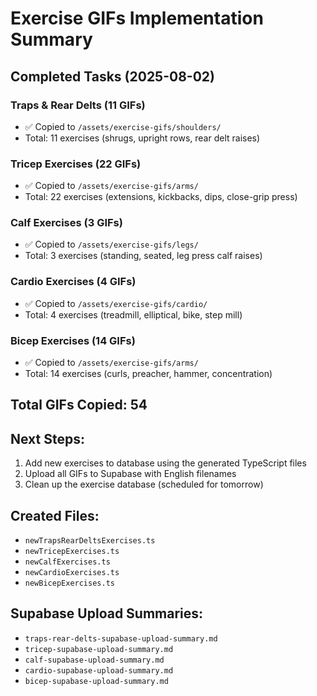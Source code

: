 # Exercise GIFs Implementation Summary

## Completed Tasks (2025-08-02)

### Traps & Rear Delts (11 GIFs)
- ✅ Copied to `/assets/exercise-gifs/shoulders/`
- Total: 11 exercises (shrugs, upright rows, rear delt raises)

### Tricep Exercises (22 GIFs)
- ✅ Copied to `/assets/exercise-gifs/arms/`
- Total: 22 exercises (extensions, kickbacks, dips, close-grip press)

### Calf Exercises (3 GIFs)
- ✅ Copied to `/assets/exercise-gifs/legs/`
- Total: 3 exercises (standing, seated, leg press calf raises)

### Cardio Exercises (4 GIFs)
- ✅ Copied to `/assets/exercise-gifs/cardio/`
- Total: 4 exercises (treadmill, elliptical, bike, step mill)

### Bicep Exercises (14 GIFs)
- ✅ Copied to `/assets/exercise-gifs/arms/`
- Total: 14 exercises (curls, preacher, hammer, concentration)

## Total GIFs Copied: 54

## Next Steps:
1. Add new exercises to database using the generated TypeScript files
2. Upload all GIFs to Supabase with English filenames
3. Clean up the exercise database (scheduled for tomorrow)

## Created Files:
- `newTrapsRearDeltsExercises.ts`
- `newTricepExercises.ts`
- `newCalfExercises.ts`
- `newCardioExercises.ts`
- `newBicepExercises.ts`

## Supabase Upload Summaries:
- `traps-rear-delts-supabase-upload-summary.md`
- `tricep-supabase-upload-summary.md`
- `calf-supabase-upload-summary.md`
- `cardio-supabase-upload-summary.md`
- `bicep-supabase-upload-summary.md`